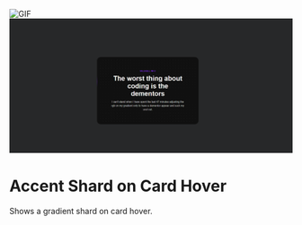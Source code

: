 ![GIF](/assets/video01.gif)
![Screenshot](/assets/01.png)

# Accent Shard on Card Hover

Shows a gradient shard on card hover.
